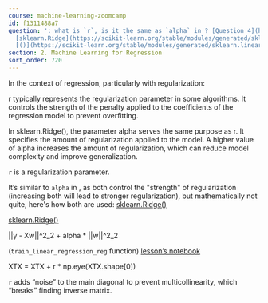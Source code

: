 ```yaml
---
course: machine-learning-zoomcamp
id: f1311488a7
question: ': what is `r`, is it the same as `alpha` in ? [Question 4](https://github.com/DataTalksClub/machine-learning-zoomcamp/blob/master/cohorts/2023/02-regression/homework.md#question-4)
  [sklearn.Ridge](https://scikit-learn.org/stable/modules/generated/sklearn.linear_model.Ridge.html)
  [()](https://scikit-learn.org/stable/modules/generated/sklearn.linear_model.Ridge.html)'
section: 2. Machine Learning for Regression
sort_order: 720
---
```


In the context of regression, particularly with regularization:

r typically represents the regularization parameter in some algorithms. It controls the strength of the penalty applied to the coefficients of the regression model to prevent overfitting.

In sklearn.Ridge(), the parameter alpha serves the same purpose as r. It specifies the amount of regularization applied to the model. A higher value of alpha increases the amount of regularization, which can reduce model complexity and improve generalization.

`r` is a regularization parameter.

It’s similar to `alpha` in , as both control the "strength" of regularization (increasing both will lead to stronger regularization), but mathematically not quite, here's how both are used: [sklearn.Ridge()](https://scikit-learn.org/stable/modules/generated/sklearn.linear_model.Ridge.html)

[sklearn.Ridge()](https://scikit-learn.org/stable/modules/generated/sklearn.linear_model.Ridge.html)

||y - Xw||^2_2 + alpha * ||w||^2_2

(`train_linear_regression_reg` function) [lesson’s notebook](https://github.com/DataTalksClub/machine-learning-zoomcamp/blob/master/02-regression/notebook.ipynb)

XTX = XTX + r * np.eye(XTX.shape[0])

`r` adds “noise” to the main diagonal to prevent multicollinearity, which “breaks” finding inverse matrix.

